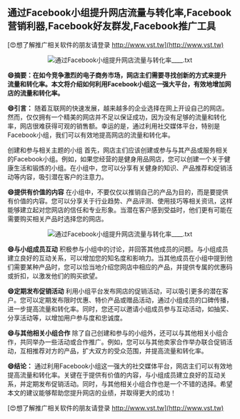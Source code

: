## **通过Facebook小组提升网店流量与转化率,Facebook营销利器,Facebook好友群发,Facebook推广工具**

[😍想了解推广相关软件的朋友请登录 http://www.vst.tw](http://www.vst.tw)

 <center><img src="https://vst.tw/MP4/tuiguang/png/2.png" alt="通过Facebook小组提升网店流量与转化率____.txt"></center>

**😄摘要：在如今竞争激烈的电子商务市场，网店主们需要寻找创新的方式来提升流量和转化率。本文将介绍如何利用Facebook小组这一强大平台，有效地增加网店的流量和转化率。**

**😄引言：**
随着互联网的快速发展，越来越多的企业选择在网上开设自己的网店。然而，仅仅拥有一个精美的网店并不足以保证成功，因为没有足够的流量和转化率，网店很难获得可观的销售额。幸运的是，通过利用社交媒体平台，特别是Facebook小组，我们可以有效地提高网店的流量和转化率。

创建和参与相关主题的小组
首先，网店主们应该创建或参与与其产品或服务相关的Facebook小组。例如，如果您经营的是健身用品网店，您可以创建一个关于健康生活和锻炼的小组。在小组中，您可以分享有关健身的知识、产品推荐和促销活动等内容，吸引潜在客户的注意力。

**😄提供有价值的内容**
在小组中，不要仅仅以推销自己的产品为目的，而是要提供有价值的内容。您可以分享关于行业趋势、产品评测、使用技巧等相关资讯，这样能够建立起对您网店的信任和专业形象。当潜在客户感到受益时，他们更有可能在需要购买相关产品时选择您的网店。

 <center><img src="https://vst.tw/MP4/tuiguang/png/7.png" alt="通过Facebook小组提升网店流量与转化率____.txt"></center>

**😄与小组成员互动**
积极参与小组中的讨论，并回答其他成员的问题。与小组成员建立良好的互动关系，可以增加您的知名度和影响力。当其他成员在小组中提到他们需要某种产品时，您可以恰当地介绍您网店中相应的产品，并提供专属的优惠码或折扣，以激发他们的购买欲望。

**😄定期发布促销活动**
利用小组平台发布网店的促销活动，可以吸引更多的潜在客户。您可以定期发布限时优惠、特价产品或赠品活动，通过小组成员的口碑传播，进一步提高流量和转化率。同时，您还可以邀请小组成员参与互动活动，如抽奖、分享活动等，以增加用户参与度和忠诚度。

**😄与其他相关小组合作**
除了自己创建和参与的小组外，还可以与其他相关小组合作，共同举办一些活动或合作推广。例如，您可以与其他卖家合作举办联合促销活动，互相推荐对方的产品，扩大双方的受众范围，并提高流量和转化率。

**😄结论：**
通过利用Facebook小组这一强大的社交媒体平台，网店主们可以有效地提高流量和转化率。关键在于提供有价值的内容，与小组成员建立良好的互动关系，并定期发布促销活动。同时，与其他相关小组合作也是一个不错的选择。希望本文的建议能够帮助您提升网店的业绩，并取得更大的成功！

[😍想了解推广相关软件的朋友请登录 http://www.vst.tw](http://www.vst.tw)



